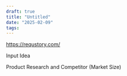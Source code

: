 ```yaml
---
draft: true
title: "Untitled"
date: "2025-02-09"
tags: 
---
```

https://requstory.com/

Input Idea

Product Research and Competitor (Market Size)

